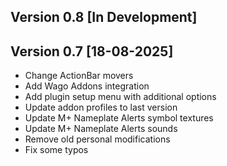 ## Version 0.8 [In Development]

## Version 0.7 [18-08-2025]
- Change ActionBar movers
- Add Wago Addons integration
- Add plugin setup menu with additional options
- Update addon profiles to last version
- Update M+ Nameplate Alerts symbol textures
- Update M+ Nameplate Alerts sounds
- Remove old personal modifications
- Fix some typos
